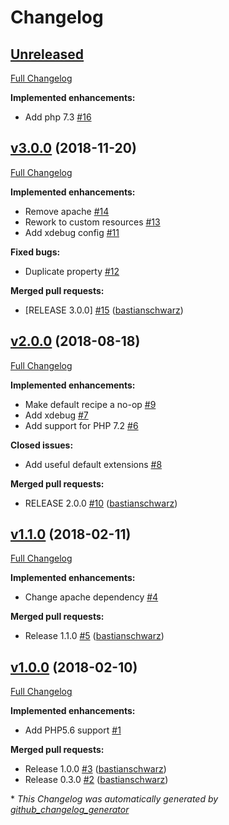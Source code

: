 # Changelog

## [Unreleased](https://github.com/codenamephp/chef.cookbook.php/tree/HEAD)

[Full Changelog](https://github.com/codenamephp/chef.cookbook.php/compare/v3.0.0...HEAD)

**Implemented enhancements:**

- Add php 7.3 [\#16](https://github.com/codenamephp/chef.cookbook.php/issues/16)

## [v3.0.0](https://github.com/codenamephp/chef.cookbook.php/tree/v3.0.0) (2018-11-20)

[Full Changelog](https://github.com/codenamephp/chef.cookbook.php/compare/v2.0.0...v3.0.0)

**Implemented enhancements:**

- Remove apache [\#14](https://github.com/codenamephp/chef.cookbook.php/issues/14)
- Rework to custom resources [\#13](https://github.com/codenamephp/chef.cookbook.php/issues/13)
- Add xdebug config [\#11](https://github.com/codenamephp/chef.cookbook.php/issues/11)

**Fixed bugs:**

- Duplicate property [\#12](https://github.com/codenamephp/chef.cookbook.php/issues/12)

**Merged pull requests:**

- \[RELEASE 3.0.0\] [\#15](https://github.com/codenamephp/chef.cookbook.php/pull/15) ([bastianschwarz](https://github.com/bastianschwarz))

## [v2.0.0](https://github.com/codenamephp/chef.cookbook.php/tree/v2.0.0) (2018-08-18)

[Full Changelog](https://github.com/codenamephp/chef.cookbook.php/compare/v1.1.0...v2.0.0)

**Implemented enhancements:**

- Make default recipe a no-op [\#9](https://github.com/codenamephp/chef.cookbook.php/issues/9)
- Add xdebug [\#7](https://github.com/codenamephp/chef.cookbook.php/issues/7)
- Add support for PHP 7.2 [\#6](https://github.com/codenamephp/chef.cookbook.php/issues/6)

**Closed issues:**

- Add useful default extensions [\#8](https://github.com/codenamephp/chef.cookbook.php/issues/8)

**Merged pull requests:**

- RELEASE 2.0.0 [\#10](https://github.com/codenamephp/chef.cookbook.php/pull/10) ([bastianschwarz](https://github.com/bastianschwarz))

## [v1.1.0](https://github.com/codenamephp/chef.cookbook.php/tree/v1.1.0) (2018-02-11)

[Full Changelog](https://github.com/codenamephp/chef.cookbook.php/compare/v1.0.0...v1.1.0)

**Implemented enhancements:**

- Change apache dependency [\#4](https://github.com/codenamephp/chef.cookbook.php/issues/4)

**Merged pull requests:**

- Release 1.1.0 [\#5](https://github.com/codenamephp/chef.cookbook.php/pull/5) ([bastianschwarz](https://github.com/bastianschwarz))

## [v1.0.0](https://github.com/codenamephp/chef.cookbook.php/tree/v1.0.0) (2018-02-10)

[Full Changelog](https://github.com/codenamephp/chef.cookbook.php/compare/09a54ef2cb5ea139b9c979ba2f417a532bd73820...v1.0.0)

**Implemented enhancements:**

- Add PHP5.6 support [\#1](https://github.com/codenamephp/chef.cookbook.php/issues/1)

**Merged pull requests:**

- Release 1.0.0 [\#3](https://github.com/codenamephp/chef.cookbook.php/pull/3) ([bastianschwarz](https://github.com/bastianschwarz))
- Release 0.3.0 [\#2](https://github.com/codenamephp/chef.cookbook.php/pull/2) ([bastianschwarz](https://github.com/bastianschwarz))



\* *This Changelog was automatically generated by [github_changelog_generator](https://github.com/github-changelog-generator/github-changelog-generator)*
